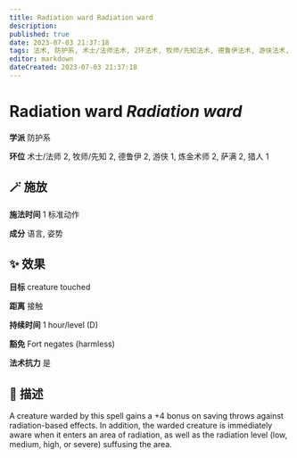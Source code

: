 ```yaml
---
title: Radiation ward Radiation ward
description: 
published: true
date: 2023-07-03 21:37:18
tags: 法术, 防护系, 术士/法师法术, 2环法术, 牧师/先知法术, 德鲁伊法术, 游侠法术, 1环法术, 炼金术师法术, 萨满法术, 猎人法术
editor: markdown
dateCreated: 2023-07-03 21:37:18
---
```


# **Radiation ward** *Radiation ward*

**学派** 防护系 

**环位** 术士/法师 2, 牧师/先知 2, 德鲁伊 2, 游侠 1, 炼金术师 2, 萨满 2, 猎人 1

## 🪄 施放

**施法时间** 1 标准动作

**成分** 语言, 姿势

## ✨ 效果 

**目标** creature touched 

**距离** 接触  

**持续时间** 1 hour/level (D) 

**豁免** Fort negates (harmless)

**法术抗力** 是

## 📖 描述

A creature warded by this spell gains a +4 bonus on saving throws against radiation-based effects. In addition, the warded creature is immediately aware when it enters an area  of radiation, as well as the radiation level (low, medium, high, or severe) suffusing the area.
    